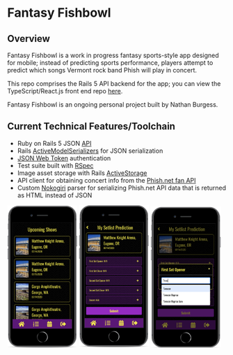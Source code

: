 # Fantasy Fishbowl

## Overview

Fantasy Fishbowl is a work in progress fantasy sports-style app designed for mobile; instead of predicting sports performance, players attempt to predict which songs Vermont rock band Phish will play in concert.

This repo comprises the Rails 5 API backend for the app; you can view the TypeScript/React.js front end repo [here](https://github.com/NB28VT/fantasy-fishbowl-typescript-client).

<!-- TODO: LINK TO PERSONAL WEBSITE -->
Fantasy Fishbowl is an ongoing personal project built by Nathan Burgess.

## Current Technical Features/Toolchain

* Ruby on Rails 5 JSON [API](https://guides.rubyonrails.org/api_app.html)
* Rails [ActiveModelSerializers](https://github.com/rails-api/active_model_serializers) for JSON serialization
* [JSON Web Token](https://jwt.io/introduction/) authentication
* Test suite built with [RSpec](https://rspec.info/)
* Image asset storage with Rails [ActiveStorage](https://edgeguides.rubyonrails.org/active_storage_overview.html)
* API client for obtaining concert info from the [Phish.net fan API](https://phishnet.api-docs.io/v3/the-phish-net-api/welcome)
* Custom [Nokogiri](https://nokogiri.org/) parser for serializing Phish.net API data that is returned as HTML instead of JSON

<p float="left">
<img src="lib/screenshots/ffupcoming.png" width="32%;">
  <img src="lib/screenshots/ffprediction.png" width="32%;">
  <img src="lib/screenshots/ffsongselect.png" width="32%;">
</p>
